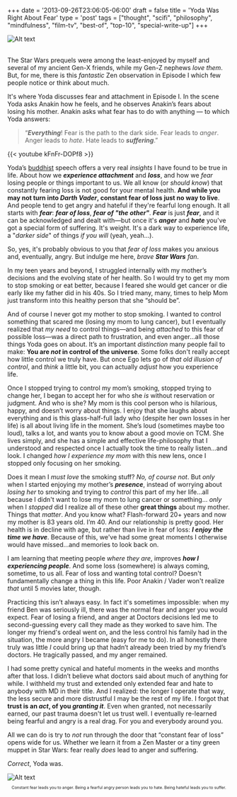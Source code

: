 +++
date = '2013-09-26T23:06:05-06:00'
draft = false
title = 'Yoda Was Right About Fear'
type = 'post'
tags = ["thought", "scifi", "philosophy", "mindfulness", "film-tv", "best-of", "top-10", "special-write-up"]
+++
<style>
  .image-row {
    display: flex;
  }
</style>

<div class="image-row">
  <img src="https://julianwest.me/Blog/posts/2013/Yoda-Was-Right-About-Fear/yoda.jpeg" alt="Alt text">
</div><br />

The Star Wars prequels were among the least-enjoyed by myself and several of my ancient Gen-X friends, while my Gen-Z nephews *love them*.  But, for me, there is this *fantastic* Zen observation in Episode I which few people notice or think about much. <br />

It's where Yoda discusses fear and attachment in Episode I.  In the scene Yoda asks Anakin how he feels, and he observes Anakin’s fears about losing his mother.  Anakin asks what fear has to do with anything — to which Yoda answers:<br />

>“***Everything***! Fear is the path to the dark side. Fear leads to <i>anger</i>. Anger leads to <i>hate</i>. Hate leads to ***suffering***.”<br />

<div class="video">
{{< youtube kFnFr-DOPf8 >}}
</div>

Yoda’s [buddhist](https://en.wikipedia.org/wiki/Buddhism) speech offers a very real *insights* I have found to be true in life.  About how we ***experience attachment*** and ***loss***, and how we *fear* losing people or things important to us. We all know (or *should know*) that constantly fearing loss is not good for your mental health. **And while you may not turn into *Darth Vader*, constant fear of loss just no way to live**.  And people tend to get angry and hateful if they're fearful long enough. It all starts with ***fear***: ***fear of loss***, ***fear of "the other"***.  ***Fear*** is just ***fear***, and it can be acknowledged and dealt with—but once it's ***anger*** and ***hate*** you've got a special form of suffering. It's weight. It's a dark way to experience life, a "*darker side*" of things *if you will* (yeah, yeah...). <br /> 

So, yes, it's probably obvious to you that *fear of loss* makes you anxious and, eventually, angry. But indulge me here, *brave* ***Star Wars*** *fan*.<br />

In my teen years and beyond, I struggled internally with my mother’s decisions and the evolving state of her health. So I would try to get my mom to stop smoking or eat better, because I feared she would get cancer or die early like my father did in his 40s. So I tried many, many, times to help Mom just transform into this healthy person that she “should be”.<br />

And of course I never got my mother to stop smoking. I wanted to control something that scared me (losing my mom to lung cancer), but I eventually realized that *my need* to control things—and being *attached* to this fear of possible loss—was a direct path to frustration, and even anger...all those things Yoda goes on about. It’s an important *distinction* many people fail to make: **You are *not* in control of the universe**. Some folks don't really accept how little control we truly have. But once Ego lets go of *that old illusion of control*, and *think* a little bit, you can actually *adjust* how you experience life. <br />

Once I stopped trying to control my mom’s smoking, stopped trying to change her, I began to accept her for who she *is* without reservation or judgment. And who is she? My mom is this cool person who is hilarious, happy, and doesn’t worry about things. I enjoy that she laughs about everything and is this glass-half-full lady who (despite her own losses in her life) is all about living life in the moment. She’s loud (sometimes maybe too loud), talks a lot, and wants you to know about a good movie on TCM. She lives simply, and she has a simple and effective life-philosophy that I understood and respected once I actually took the time to really listen...and look.  I changed *how I experience my mom* with this new lens, once I stopped only focusing on her smoking.<br />

Does it mean I *must love* the smoking stuff? *No, of course not*. But *only* when I started enjoying my mother’s ***presence***, instead of worrying about *losing her* to smoking and trying to *control* this part of my her life...all because I didn't want to lose my mom to lung cancer or something... *only* when I *stopped* did I realize all of these other **great things** about my mother.  Things that *matter*. And you know what? Flash-forward 20+ years and now my mother is 83 years old. I’m 40.  And our relationship is pretty good. Her health is in decline with age, but rather than live in fear of loss: ***I enjoy the time we have***. Because of this, we've had some great moments I otherwise would have missed...and memories to look back on. <br />

I am learning that meeting people *where they are*, improves ***how I experiencing people***. And some loss (somewhere) is always coming, sometime, to us all. Fear of loss and wanting total control?  Doesn't fundamentally change a thing in this life.  Poor Anakin / Vader won't realize *that* until 5 movies later, though.  <br /> 

Practicing this isn’t always easy.  In fact it's sometimes impossible: when my friend Ben was seriously ill, there was the normal fear and anger you would expect. Fear of losing a friend, and anger at Doctors decisions led me to second-guessing every call they made as they worked to save him. The longer my friend's ordeal went on, and the less control his family had in the situation, the more angry I became (easy for me to do). In all honestly there truly was little <i>I</i> could bring up that hadn’t already been tried by my friend’s doctors.  He tragically passed, and my anger remained.<br />

I had some pretty cynical and hateful moments in the weeks and months after that loss.  I didn’t believe what doctors said about much of anything for while.  I withheld my trust and extended only extended fear and hate to anybody with MD in their title. And I realized: the longer I operate that way, the less secure and more distrustful I may be the rest of my life.  I forgot that **trust is an *act*, of you *granting it***.</b>  Even when granted, not necessarily earned, our past trauma doesn't let us trust well.  I eventually re-learned being fearful and angry is a real drag.  For you and everybody around you.<br />

All we can do is try to *not* run through the door that “constant fear of loss” opens wide for us. Whether we learn it from a Zen Master or a tiny green muppet in Star Wars: fear really *does* lead to anger and suffering.<br />

<i>Correct</i>, Yoda was.<br />

<div class="image-row">
  <img src="https://julianwest.me/Blog/posts/2013/Yoda-Was-Right-About-Fear/fear-anger-hate-suffering.jpeg" alt="Alt text">
</div>
<div style="font-size: 9px;"><p style="text-align:center;">Constant fear leads you to anger. Being a fearful angry person leads you to hate. Being hateful leads you to suffer.</p>
</div>